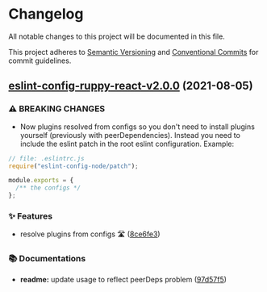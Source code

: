 # Changelog

All notable changes to this project will be documented in this file.

This project adheres to [Semantic Versioning](https://semver.org) and [Conventional Commits](https://www.conventionalcommits.org) for commit guidelines.

## [eslint-config-ruppy-react-v2.0.0](https://github.com/Ruppyio/eslint-configs/compare/eslint-config-ruppy-react@1.9.0...eslint-config-ruppy-react@2.0.0) (2021-08-05)

### ⚠ BREAKING CHANGES

- Now plugins resolved from configs so you don't need to
  install plugins yourself (previously with peerDependencies). Instead you need
  to include the eslint patch in the root eslint configuration. Example:

```js
// file: .eslintrc.js
require("eslint-config-node/patch");

module.exports = {
  /** the configs */
};
```

### ✨ Features

- resolve plugins from configs 🛣 ([8ce6fe3](https://github.com/Ruppyio/eslint-configs/commit/8ce6fe3d2b6ccf0136bc4b8a0cd6ffdbb42c5594))

### 📚 Documentations

- **readme:** update usage to reflect peerDeps problem ([97d57f5](https://github.com/Ruppyio/eslint-configs/commit/97d57f57d1dff4774e471375403ab0f361d529c0))

